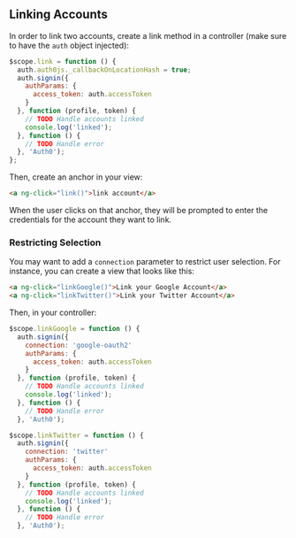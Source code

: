 ## Linking Accounts

In order to link two accounts, create a link method in a controller (make sure to have the `auth` object injected):

```js
$scope.link = function () {
  auth.auth0js._callbackOnLocationHash = true;
  auth.signin({
    authParams: {
      access_token: auth.accessToken
    }
  }, function (profile, token) {
    // TODO Handle accounts linked
    console.log('linked');
  }, function () {
    // TODO Handle error
  }, 'Auth0');
};
```

Then, create an anchor in your view:

```html
<a ng-click="link()">link account</a>
```

When the user clicks on that anchor, they will be prompted to enter the credentials for the account they want to link. 

### Restricting Selection

You may want to add a `connection` parameter to restrict user selection. For instance, you can create a view that looks like this:

```html
<a ng-click="linkGoogle()">Link your Google Account</a>
<a ng-click="linkTwitter()">Link your Twitter Account</a>
```

Then, in your controller:

```js
$scope.linkGoogle = function () {
  auth.signin({
    connection: 'google-oauth2'
    authParams: {
      access_token: auth.accessToken
    }
  }, function (profile, token) {
    // TODO Handle accounts linked
    console.log('linked');
  }, function () {
    // TODO Handle error
  }, 'Auth0');

$scope.linkTwitter = function () {
  auth.signin({
    connection: 'twitter'
    authParams: {
      access_token: auth.accessToken
    }
  }, function (profile, token) {
    // TODO Handle accounts linked
    console.log('linked');
  }, function () {
    // TODO Handle error
  }, 'Auth0');
```
